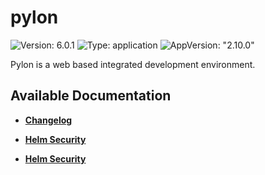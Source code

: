# pylon

![Version: 6.0.1](https://img.shields.io/badge/Version-6.0.1-informational?style=flat-square) ![Type: application](https://img.shields.io/badge/Type-application-informational?style=flat-square) ![AppVersion: "2.10.0"](https://img.shields.io/badge/AppVersion-"2.10.0"-informational?style=flat-square)

Pylon is a web based integrated development environment.

## Available Documentation

- [**Changelog**](CHANGELOG)

- [**Helm Security**](container-security)

- [**Helm Security**](helm-security)


